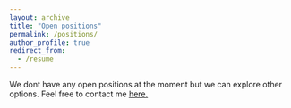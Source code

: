 ```yaml
---
layout: archive
title: "Open positions"
permalink: /positions/
author_profile: true
redirect_from:
  - /resume
---
```


We dont have any open positions at the moment but we can explore other options. Feel free to contact me <u><a href="mailto:pd.garcia@csic.es">here</a>.</u>



